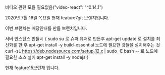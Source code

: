 비디오 관련 모듈 필요없음("video-react": "^0.14.1")


2020년 7월 16일 목요일
현재 feature7git  브랜치입니다.

이번 브랜치는 매장안내를 만들 브랜치입니다.

서버 인스턴스 만들시 {
    sudo su 로 슈퍼 유저로 만든후
    apt-get update 로 설치를 최신화를 한 후
    apt-get install -y build-essential 노드에 필요한 것들을 설치해주는 것
    curl -sL https://deb.nodesource.com/setup_12.x | sudo -E bash -- 로 노드에 필요한 소스 설치
    apt-get install -y nodejs
}

현재 feature15브런채 입니다.